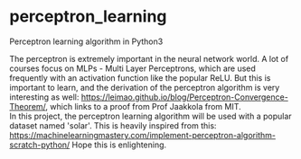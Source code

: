 # perceptron_learning
Perceptron learning algorithm in Python3

The perceptron is extremely important in the neural network world.
A lot of courses focus on MLPs - Multi Layer Perceptrons, which are used frequently with an activation function like the popular ReLU. But this is important to learn,
and the derivation of the perceptron algorithm is very interesting as well: https://leimao.github.io/blog/Perceptron-Convergence-Theorem/, which links to a proof from Prof Jaakkola from MIT. <br>
In this project, the perceptron learning algorithm will be used with a popular dataset named 'solar'.
This is heavily inspired from this:
https://machinelearningmastery.com/implement-perceptron-algorithm-scratch-python/
Hope this is enlightening.

